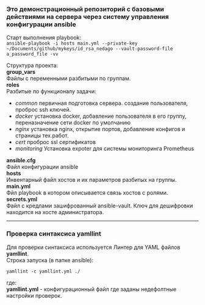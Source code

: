 ### Это демонстрационный репозиторий с базовыми действиями на сервера через систему управления конфигурации **ansible**     

Старт выполнения playbook:  
``ansible-playbook -i hosts main.yml --private-key ~/Documents/github/mykeys/id_rsa_nedago --vault-password-file a_password_file -vv`` 

Структура проекта:   
**group_vars**  
Файлы с переменными разбитыми по группам.  
**roles**  
Разбитые по функционалу задачи:  
- _common_ первичная подготовка сервера.  создание пользователя, проброс ssh ключей.
- _docker_ установка docker, добавление пользователя в его группу, переназначение сети docker по умолчанию   
- _nginx_ установка nginx, открытие портов, добавление конфигов и страницы тех.работ.
- _cert_ проброс ssl сертификатов
- _monitoring_ Установка expoter для системы мониторинга Prometheus
 
**ansible.cfg**  
Файл конфигурации ansible  
**hosts**   
Инвентарный файл хостов и их параметров разбитых на группы.  
**main.yml**  
Фйл playbook в котором описывается связь хостов с ролями.  
**secrets.yml**  
Файл с кредлами зашифрованный ansible-vault. Ключ для дешифровки находится на хосте администратора.   
   
---   
### Проверка синтаксиса yamllint   
Для проверки синтаксиса используется Линтер для YAML файлов **yamllint**.   
Строка запуска (в папке ansible):   
```shell
yamllint -c yamllint.yml ./
```
где:   
**yamllint.yml** - конфигурационный файл где заданы недефолтные настройки проверок.   

